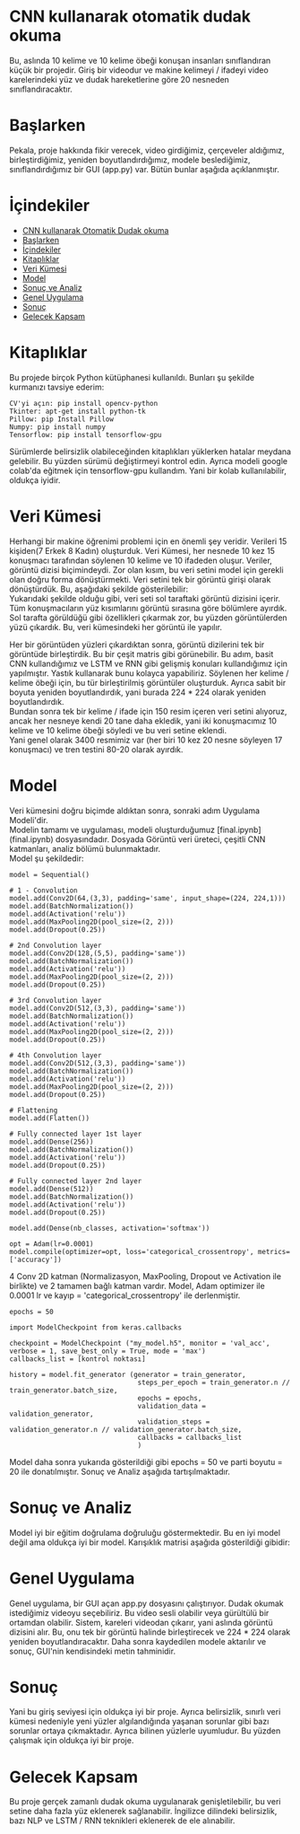 # CNN kullanarak otomatik dudak okuma
Bu, aslında 10 kelime ve 10 kelime öbeği konuşan insanları sınıflandıran küçük bir projedir. Giriş bir videodur ve makine kelimeyi / ifadeyi video karelerindeki yüz ve dudak hareketlerine göre 20 nesneden sınıflandıracaktır.

# Başlarken
Pekala, proje hakkında fikir verecek, video girdiğimiz, çerçeveler aldığımız, birleştirdiğimiz, yeniden boyutlandırdığımız, modele beslediğimiz, sınıflandırdığımız bir GUI (app.py) var. Bütün bunlar aşağıda açıklanmıştır.

İçindekiler
=================
<!--ts-->
   * [CNN kullanarak Otomatik Dudak okuma](#cnn-kullanarak-otomatik-dudak-okuma)
   * [Başlarken](#başlarken)
   * [İçindekiler](#içindekiler)
   * [Kitaplıklar](#kitaplıklar)
   * [Veri Kümesi](#veri-kümesi)
   * [Model](#model)
   * [Sonuç ve Analiz](#sonuç-ve-analiz)
   * [Genel Uygulama](#genel-uygulama)
   * [Sonuç](#sonuç)
   * [Gelecek Kapsam](#gelecek-kapsam)
<!--te-->

# Kitaplıklar
Bu projede birçok Python kütüphanesi kullanıldı. Bunları şu şekilde kurmanızı tavsiye ederim:
```
CV'yi açın: pip install opencv-python
Tkinter: apt-get install python-tk
Pillow: pip Install Pillow
Numpy: pip install numpy
Tensorflow: pip install tensorflow-gpu
```
Sürümlerde belirsizlik olabileceğinden kitaplıkları yüklerken hatalar meydana gelebilir. Bu yüzden sürümü değiştirmeyi kontrol edin. Ayrıca modeli google colab'da eğitmek için tensorflow-gpu kullandım. Yani bir kolab kullanılabilir, oldukça iyidir.

# Veri Kümesi
Herhangi bir makine öğrenimi problemi için en önemli şey veridir. Verileri 15 kişiden(7 Erkek 8 Kadın) oluşturduk. Veri Kümesi, her nesnede 10 kez 15 konuşmacı tarafından söylenen 10 kelime ve 10 ifadeden oluşur.
Veriler, görüntü dizisi biçimindeydi. Zor olan kısım, bu veri setini model için gerekli olan doğru forma dönüştürmekti.
Veri setini tek bir görüntü girişi olarak dönüştürdük. Bu, aşağıdaki şekilde gösterilebilir:
<br/>
Yukarıdaki şekilde olduğu gibi, veri seti sol taraftaki görüntü dizisini içerir. Tüm konuşmacıların yüz kısımlarını görüntü sırasına göre bölümlere ayırdık. Sol tarafta görüldüğü gibi özellikleri çıkarmak zor, bu yüzden görüntülerden yüzü çıkardık. Bu, veri kümesindeki her görüntü ile yapılır.

Her bir görüntüden yüzleri çıkardıktan sonra, görüntü dizilerini tek bir görüntüde birleştirdik. Bu bir çeşit matris gibi görünebilir. Bu adım, basit CNN kullandığımız ve LSTM ve RNN gibi gelişmiş konuları kullandığımız için yapılmıştır. Yastık kullanarak bunu kolayca yapabiliriz. Söylenen her kelime / kelime öbeği için, bu tür birleştirilmiş görüntüler oluşturduk.
Ayrıca sabit bir boyuta yeniden boyutlandırdık, yani burada 224 * 224 olarak yeniden boyutlandırdık.
<br/>
Bundan sonra tek bir kelime / ifade için 150 resim içeren veri setini alıyoruz, ancak her nesneye kendi 20 tane daha ekledik, yani iki konuşmacımız 10 kelime ve 10 kelime öbeği söyledi ve bu veri setine eklendi.
<br/>
Yani genel olarak 3400 resmimiz var (her biri 10 kez 20 nesne söyleyen 17 konuşmacı) ve tren testini 80-20 olarak ayırdık.

# Model
Veri kümesini doğru biçimde aldıktan sonra, sonraki adım Uygulama Modeli'dir.
<br/>
Modelin tamamı ve uygulaması, modeli oluşturduğumuz [final.ipynb] (final.ipynb) dosyasındadır. Dosyada Görüntü veri üreteci, çeşitli CNN katmanları, analiz bölümü bulunmaktadır.
<br/>
Model şu şekildedir:
```
model = Sequential()

# 1 - Convolution
model.add(Conv2D(64,(3,3), padding='same', input_shape=(224, 224,1)))
model.add(BatchNormalization())
model.add(Activation('relu'))
model.add(MaxPooling2D(pool_size=(2, 2)))
model.add(Dropout(0.25))

# 2nd Convolution layer
model.add(Conv2D(128,(5,5), padding='same'))
model.add(BatchNormalization())
model.add(Activation('relu'))
model.add(MaxPooling2D(pool_size=(2, 2)))
model.add(Dropout(0.25))

# 3rd Convolution layer
model.add(Conv2D(512,(3,3), padding='same'))
model.add(BatchNormalization())
model.add(Activation('relu'))
model.add(MaxPooling2D(pool_size=(2, 2)))
model.add(Dropout(0.25))

# 4th Convolution layer
model.add(Conv2D(512,(3,3), padding='same'))
model.add(BatchNormalization())
model.add(Activation('relu'))
model.add(MaxPooling2D(pool_size=(2, 2)))
model.add(Dropout(0.25))

# Flattening
model.add(Flatten())

# Fully connected layer 1st layer
model.add(Dense(256))
model.add(BatchNormalization())
model.add(Activation('relu'))
model.add(Dropout(0.25))

# Fully connected layer 2nd layer
model.add(Dense(512))
model.add(BatchNormalization())
model.add(Activation('relu'))
model.add(Dropout(0.25))

model.add(Dense(nb_classes, activation='softmax'))

opt = Adam(lr=0.0001)
model.compile(optimizer=opt, loss='categorical_crossentropy', metrics=['accuracy'])
```
   4 Conv 2D katman (Normalizasyon, MaxPooling, Dropout ve Activation ile birlikte) ve 2 tamamen bağlı katman vardır. Model, Adam optimizer ile 0.0001 lr ve
kayıp = 'categorical_crossentropy' ile derlenmiştir.
```
epochs = 50

import ModelCheckpoint from keras.callbacks

checkpoint = ModelCheckpoint ("my_model.h5", monitor = 'val_acc', verbose = 1, save_best_only = True, mode = 'max')
callbacks_list = [kontrol noktası]

history = model.fit_generator (generator = train_generator,
                                steps_per_epoch = train_generator.n // train_generator.batch_size,
                                epochs = epochs,
                                validation_data = validation_generator,
                                validation_steps = validation_generator.n // validation_generator.batch_size,
                                callbacks = callbacks_list
                                )
```
Model daha sonra yukarıda gösterildiği gibi epochs = 50 ve parti boyutu = 20 ile donatılmıştır. Sonuç ve Analiz aşağıda tartışılmaktadır.
<br/>
# Sonuç ve Analiz
Model iyi bir eğitim doğrulama doğruluğu göstermektedir. Bu en iyi model değil ama oldukça iyi bir model. Karışıklık matrisi aşağıda gösterildiği gibidir:


# Genel Uygulama
Genel uygulama, bir GUI açan app.py dosyasını çalıştırıyor. Dudak okumak istediğimiz videoyu seçebiliriz. Bu video sesli olabilir veya gürültülü bir ortamdan olabilir.
Sistem, kareleri videodan çıkarır, yani aslında görüntü dizisini alır. Bu, onu tek bir görüntü halinde birleştirecek ve 224 * 224 olarak yeniden boyutlandıracaktır. Daha sonra kaydedilen modele aktarılır ve sonuç, GUI'nin kendisindeki metin tahminidir.

# Sonuç
Yani bu giriş seviyesi için oldukça iyi bir proje. Ayrıca belirsizlik, sınırlı veri kümesi nedeniyle yeni yüzler algılandığında yaşanan sorunlar gibi bazı sorunlar ortaya çıkmaktadır. Ayrıca bilinen yüzlerle uyumludur. Bu yüzden çalışmak için oldukça iyi bir proje.

# Gelecek Kapsam
Bu proje gerçek zamanlı dudak okuma uygulanarak genişletilebilir, bu veri setine daha fazla yüz eklenerek sağlanabilir. İngilizce dilindeki belirsizlik, bazı NLP ve LSTM / RNN teknikleri eklenerek de ele alınabilir.
